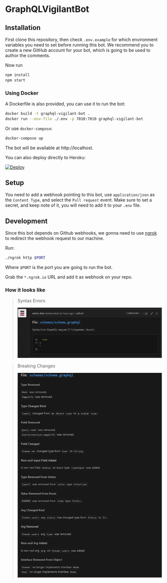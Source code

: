 # GraphQLVigilantBot

## Installation
First clone this repository, then check `.env.example` for which environment variables
 you need to set before running this bot.
We recommend you to create a new GitHub account for your bot, which is going to be
  used to author the comments.

Now run
```bash
npm install
npm start
```

### Using Docker
A Dockerfile is also provided, you can use it to run the bot:

```bash
docker build -t graphql-vigilant-bot .
docker run --env-file ./.env -p 7010:7010 graphql-vigilant-bot
```
Or use `docker-compose`:
```bash
docker-compose up
```

The bot will be available at http://localhost.

You can also deploy directly to Heroku:

[![Deploy](https://www.herokucdn.com/deploy/button.svg)](https://heroku.com/deploy)

## Setup

You need to add a webhook pointing to this bot, use `application/json` as 
 the `Content Type`, and select the `Pull request` event.
Make sure to set a secret, and keep note of it, you will need to add it to your `.env` file.

## Development

Since this bot depends on Github webhooks, we gonna need to use [ngrok]()
 to redirect the webhook request to our machine.

Run:
```bash
./ngrok http $PORT
```

Where `$PORT` is the port you are going to run the bot.

Grab the `*.ngrok.io` URL and add it as webhook on your repo.

### How it looks like

 > Syntax Errors
 >
 > ![demo-1](./image/demo-image-1.png)
 
 > Breaking Changes
 > 
 > ![demo-2](./image/demo-image-2.png)
